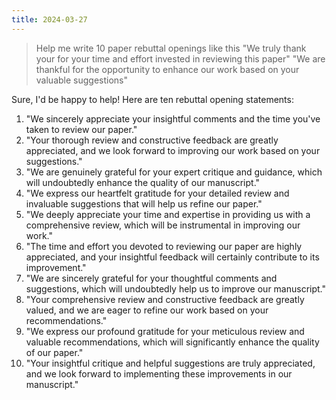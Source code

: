 ```yaml
---
title: 2024-03-27
---
```


> Help me write 10 paper rebuttal openings like this
> "We truly thank your for your time and effort invested in reviewing this paper"
> "We are thankful for the opportunity to enhance our work based on your valuable suggestions"

Sure, I'd be happy to help! Here are ten rebuttal opening statements:

1. "We sincerely appreciate your insightful comments and the time you've taken to review our paper."
2. "Your thorough review and constructive feedback are greatly appreciated, and we look forward to improving our work based on your suggestions."
3. "We are genuinely grateful for your expert critique and guidance, which will undoubtedly enhance the quality of our manuscript."
4. "We express our heartfelt gratitude for your detailed review and invaluable suggestions that will help us refine our paper."
5. "We deeply appreciate your time and expertise in providing us with a comprehensive review, which will be instrumental in improving our work."
6. "The time and effort you devoted to reviewing our paper are highly appreciated, and your insightful feedback will certainly contribute to its improvement."
7. "We are sincerely grateful for your thoughtful comments and suggestions, which will undoubtedly help us to improve our manuscript."
8. "Your comprehensive review and constructive feedback are greatly valued, and we are eager to refine our work based on your recommendations."
9. "We express our profound gratitude for your meticulous review and valuable recommendations, which will significantly enhance the quality of our paper."
10. "Your insightful critique and helpful suggestions are truly appreciated, and we look forward to implementing these improvements in our manuscript."

